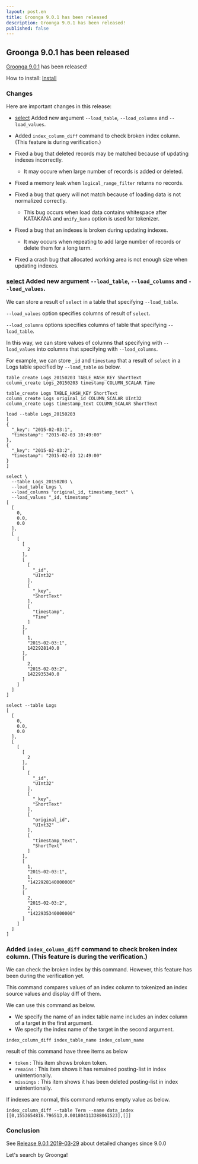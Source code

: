 ```yaml
---
layout: post.en
title: Groonga 9.0.1 has been released
description: Groonga 9.0.1 has been released!
published: false
---
```


## Groonga 9.0.1 has been released

[Groonga 9.0.1](/docs/news.html#release-9-0-1) has been released!

How to install: [Install](/docs/install.html)

### Changes

Here are important changes in this release:

* [select](/docs/reference/commands/select.html) Added new argument ``--load_table``, ``--load_columns`` and ``--load_values``.

* Added ``index_column_diff`` command to check broken index column. (This feature is during verification.)

* Fixed a bug that deleted records may be matched because of updating indexes incorrectly.

  * It may occure when large number of records is added or deleted.

* Fixed a memory leak when ``logical_range_filter`` returns no records.

* Fixed a bug that query will not match because of loading data is not normalized correctly.
  
  * This bug occurs when load data contains whitespace after KATAKANA and ``unify_kana`` option is used for tokenizer.

* Fixed a bug that an indexes is broken during updating indexes.

  * It may occurs when repeating to add large number of records or delete them for a long term.

* Fixed a crash bug that allocated working area is not enough size when updating indexes.

### [select](/docs/reference/commands/select.html) Added new argument `--load_table`, `--load_columns` and `--load_values`.

We can store a result of `select` in a table that specifying `--load_table`.

`--load_values` option specifies columns of result of `select`.

`--load_columns` options specifies columns of table that specifying `--load_table`.

In this way, we can store values of columns that specifying with `--load_values` into columns that specifying with `--load_columns`.

For example, we can store `_id` and `timestamp` that a result of `select` in a Logs table specified by `--load_table` as below.

```
table_create Logs_20150203 TABLE_HASH_KEY ShortText
column_create Logs_20150203 timestamp COLUMN_SCALAR Time

table_create Logs TABLE_HASH_KEY ShortText
column_create Logs original_id COLUMN_SCALAR UInt32
column_create Logs timestamp_text COLUMN_SCALAR ShortText

load --table Logs_20150203
[
{
  "_key": "2015-02-03:1",
  "timestamp": "2015-02-03 10:49:00"
},
{
  "_key": "2015-02-03:2",
  "timestamp": "2015-02-03 12:49:00"
}
]

select \
  --table Logs_20150203 \
  --load_table Logs \
  --load_columns "original_id, timestamp_text" \
  --load_values "_id, timestamp"
[
  [
    0,
    0.0,
    0.0
  ],
  [
    [
      [
        2
      ],
      [
        [
          "_id",
          "UInt32"
        ],
        [
          "_key",
          "ShortText"
        ],
        [
          "timestamp",
          "Time"
        ]
      ],
      [
        1,
        "2015-02-03:1",
        1422928140.0
      ],
      [
        2,
        "2015-02-03:2",
        1422935340.0
      ]
    ]
  ]
]

select --table Logs
[
  [
    0,
    0.0,
    0.0
  ],
  [
    [
      [
        2
      ],
      [
        [
          "_id",
          "UInt32"
        ],
        [
          "_key",
          "ShortText"
        ],
        [
          "original_id",
          "UInt32"
        ],
        [
          "timestamp_text",
          "ShortText"
        ]
      ],
      [
        1,
        "2015-02-03:1",
        1,
        "1422928140000000"
      ],
      [
        2,
        "2015-02-03:2",
        2,
        "1422935340000000"
      ]
    ]
  ]
]
```

### Added ``index_column_diff`` command to check broken index column. (This feature is during the verification.)

We can check the broken index by this command. However, this feature has been during the verification yet.

This command compares values of an index column to tokenized an index source values and display diff of them.

We can use this command as below. 

  * We specify the name of an index table name includes an index column of a target in the first argument.
  * We specify the index name of the target in the second argument.

```
index_column_diff index_table_name index_column_name
```

result of this command have three items as below

* ``token`` : This item shows broken token.
* ``remains`` : This item shows it has remained posting-list in index unintentionally.
* ``missings`` : This item shows it has been deleted posting-list in index unintentionally.

If indexes are normal, this command returns empty value as below.

```
index_column_diff --table Term --name data_index
[[0,1553654816.796513,0.001804113388061523],[]]
```

### Conclusion

See [Release 9.0.1 2019-03-29](/docs/news.html#release-9-0-1) about detailed changes since 9.0.0

Let's search by Groonga!
